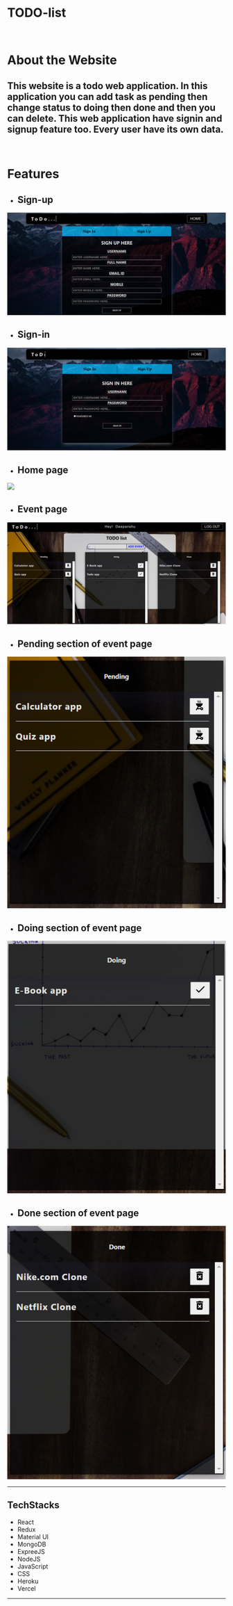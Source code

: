 # TODO-list
<br>

# About the Website


## This website is a todo web application. In this application you can add task as pending then change status to doing then done and then you can delete. This web application have signin and signup feature too. Every user have its own data.
<br>

# Features

* ##  Sign-up
<img src="./images/signup.png"/>
<br />

* ##  Sign-in
<img src="./images/signin.png"/>
<br />

* ##  Home page
<img src="./images/homepage.png"/>
<br />

* ##  Event page
<img src="./images/todopage.png"/>
<br />

* ##  Pending section of event page
<img src="./images/pending.png"/>
<br />

* ##  Doing section of event page
<img src="./images/doing.png"/>
<br />

* ##  Done section of event page
<img src="./images/done.png"/>
<br />

<hr />

## TechStacks
* React
* Redux
* Material UI
* MongoDB
* ExpreeJS
* NodeJS
* JavaScript
* CSS
* Heroku
* Vercel

<hr />






